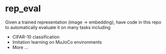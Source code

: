 # rep_eval

Given a trained representation (image -> embedding), have code in this repo to automatically evaluate it on many tasks including
- CIFAR-10 classification
- Imitation learning on MuJoCo environments
- More ...
